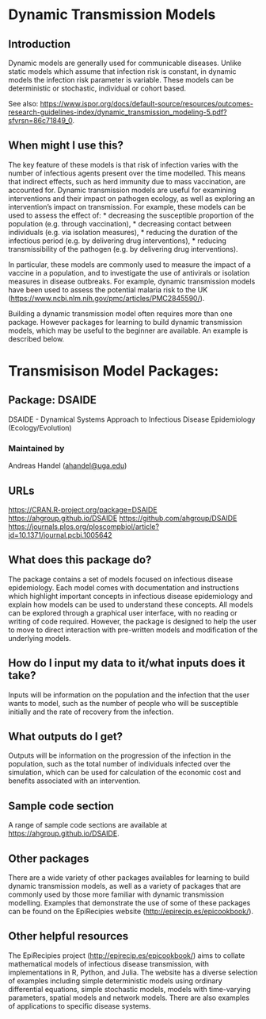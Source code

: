 Dynamic Transmission Models
===========================

Introduction
------------

Dynamic models are generally used for communicable diseases. Unlike
static models which assume that infection risk is constant, in dynamic
models the infection risk parameter is variable. These models can be
deterministic or stochastic, individual or cohort based.

See also:
<a href="https://www.ispor.org/docs/default-source/resources/outcomes-research-guidelines-index/dynamic_transmission_modeling-5.pdf?sfvrsn=86c71849_0" class="uri">https://www.ispor.org/docs/default-source/resources/outcomes-research-guidelines-index/dynamic_transmission_modeling-5.pdf?sfvrsn=86c71849_0</a>.

When might I use this?
----------------------

The key feature of these models is that risk of infection varies with
the number of infectious agents present over the time modelled. This
means that indirect effects, such as herd immunity due to mass
vaccination, are accounted for. Dynamic transmission models are useful
for examining interventions and their impact on pathogen ecology, as
well as exploring an intervention’s impact on transmission. For example,
these models can be used to assess the effect of: \* decreasing the
susceptible proportion of the population (e.g. through vaccination), \*
decreasing contact between individuals (e.g. via isolation measures), \*
reducing the duration of the infectious period (e.g. by delivering drug
interventions), \* reducing transmissibility of the pathogen (e.g. by
delivering drug interventions).

In particular, these models are commonly used to measure the impact of a
vaccine in a population, and to investigate the use of antivirals or
isolation measures in disease outbreaks. For example, dynamic
transmission models have been used to assess the potential malaria risk
to the UK
(<a href="https://www.ncbi.nlm.nih.gov/pmc/articles/PMC2845590/" class="uri">https://www.ncbi.nlm.nih.gov/pmc/articles/PMC2845590/</a>).

Building a dynamic transmission model often requires more than one
package. However packages for learning to build dynamic transmission
models, which may be useful to the beginner are available. An example is
described below.

Transmisison Model Packages:
============================

Package: DSAIDE
---------------

DSAIDE - Dynamical Systems Approach to Infectious Disease Epidemiology
(Ecology/Evolution)

### Maintained by

Andreas Handel
(<a href="mailto:ahandel@uga.edu" class="email">ahandel@uga.edu</a>)

URLs
----

<a href="https://CRAN.R-project.org/package=DSAIDE" class="uri">https://CRAN.R-project.org/package=DSAIDE</a>
<a href="https://ahgroup.github.io/DSAIDE" class="uri">https://ahgroup.github.io/DSAIDE</a>
<a href="https://github.com/ahgroup/DSAIDE" class="uri">https://github.com/ahgroup/DSAIDE</a>
<a href="https://journals.plos.org/ploscompbiol/article?id=10.1371/journal.pcbi.1005642" class="uri">https://journals.plos.org/ploscompbiol/article?id=10.1371/journal.pcbi.1005642</a>

What does this package do?
--------------------------

The package contains a set of models focused on infectious disease
epidemiology. Each model comes with documentation and instructions which
highlight important concepts in infectious disease epidemiology and
explain how models can be used to understand these concepts. All models
can be explored through a graphical user interface, with no reading or
writing of code required. However, the package is designed to help the
user to move to direct interaction with pre-written models and
modification of the underlying models.

How do I input my data to it/what inputs does it take?
------------------------------------------------------

Inputs will be information on the population and the infection that the
user wants to model, such as the number of people who will be
susceptible initially and the rate of recovery from the infection.

What outputs do I get?
----------------------

Outputs will be information on the progression of the infection in the
population, such as the total number of individuals infected over the
simulation, which can be used for calculation of the economic cost and
benefits associated with an intervention.

Sample code section
-------------------

A range of sample code sections are available at
<a href="https://ahgroup.github.io/DSAIDE" class="uri">https://ahgroup.github.io/DSAIDE</a>.

Other packages
--------------

There are a wide variety of other packages availables for learning to
build dynamic transmission models, as well as a variety of packages that
are commonly used by those more familiar with dynamic transmission
modelling. Examples that demonstrate the use of some of these packages
can be found on the EpiRecipies website
(<a href="http://epirecip.es/epicookbook/" class="uri">http://epirecip.es/epicookbook/</a>).

Other helpful resources
-----------------------

The EpiRecipies project
(<a href="http://epirecip.es/epicookbook/" class="uri">http://epirecip.es/epicookbook/</a>)
aims to collate mathematical models of infectious disease transmission,
with implementations in R, Python, and Julia. The website has a diverse
selection of examples including simple deterministic models using
ordinary differential equations, simple stochastic models, models with
time-varying parameters, spatial models and network models. There are
also examples of applications to specific disease systems.
